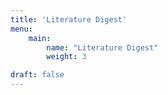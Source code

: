 ```yaml
---
title: 'Literature Digest'
menu:
    main:
        name: "Literature Digest"
        weight: 3

draft: false
---
```


